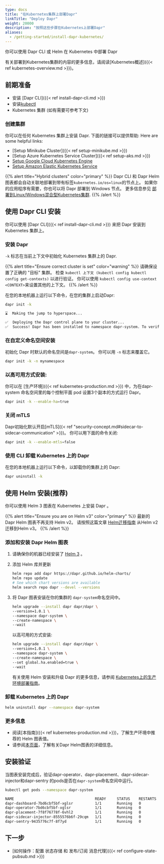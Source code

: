 ```yaml
---
type: docs
title: "在Kubernetes集群上部署Dapr"
linkTitle: "Deploy Dapr"
weight: 20000
description: "按照这些步骤在Kubernetes上部署Dapr"
aliases:
  - /getting-started/install-dapr-kubernetes/
---
```


你可以使用 Dapr CLI 或 Helm 在 Kubernetes 中部署 Dapr

有关部署到Kubernetes集群的内容的更多信息，请阅读[Kubernetes概述]({{< ref kubernetes-overview.md >}})。

## 前期准备

- 安装 [Dapr CLI]({{< ref install-dapr-cli.md >}})
- 安装[kubectl](https://kubernetes.io/docs/tasks/tools/install-kubectl/)
- Kubernetes 集群 (如有需要可参考下文)

### 创建集群

你可以在任何 Kubernetes 集群上安装 Dapr. 下面的链接可以提供帮助: Here are some helpful links:

- [Setup Minikube Cluster]({{< ref setup-minikube.md >}})
- [Setup Azure Kubernetes Service Cluster]({{< ref setup-aks.md >}})
- [Setup Google Cloud Kubernetes Engine](https://cloud.google.com/kubernetes-engine/docs/quickstart)
- [Setup Amazon Elastic Kubernetes Service](https://docs.aws.amazon.com/eks/latest/userguide/getting-started.html)

{{% alert title="Hybrid clusters" color="primary" %}}
Dapr CLI 和 Dapr Helm 图表都会自动关联地部署到带有标签`kubernetes.io/os=linux`的节点上。 如果你的应用程序有需要，你也可以将 Dapr 部署到 Windows 节点。 更多信息参见 [部署到Linux/Windows混合型Kubernetes集群]({{X49X}}).
{{% /alert %}}


## 使用 Dapr CLI 安装

你可以使用 [Dapr CLI]({{< ref install-dapr-cli.md >}}) 来把 Dapr 安装到 Kubernetes 集群上。

### 安装 Dapr

`-k` 标志在当前上下文中初始化 Kubernetes 集群上的 Dapr.

{{% alert title="Ensure correct cluster is set" color="warning" %}}
请确保设置了正确的 "目标" 集群。 检查 `kubectl 上下文 (kubectl config kubectl config get-contexts)` 以进行验证。 你可以使用 `kubectl config use-context <CONTEXT>`来设置其他的上下文。
{{% /alert %}}

在您的本地机器上运行以下命令，在您的集群上启动Dapr:

```bash
dapr init -k
```

```bash
⌛  Making the jump to hyperspace...

✅  Deploying the Dapr control plane to your cluster...
✅  Success! Dapr has been installed to namespace dapr-system. To verify, run "dapr status -k" in your terminal. To get started, go here: https://aka.ms/dapr-getting-started
```

### 在自定义命名空间安装

初始化 Dapr 时默认的命名空间是`dapr-system`。 你可以用 `-n` 标志来覆盖它。

```bash
dapr init -k -n mynamespace
```


### 以高可用方式安装:

你可以在 [生产环境]({{< ref kubernetes-production.md >}}) 中，为在dapr-system 命名空间里的每个控制平面 pod 设置3个副本的方式运行 Dapr。

```bash
dapr init -k --enable-ha=true
```

### 关闭 mTLS

Dapr初始化默认开启[mTLS]({< ref "security-concept.md#sidecar-to-sidecar-communication" >}})。 你可以用下面的命令关闭:

```bash
dapr init -k --enable-mtls=false
```

### 使用 CLI 卸载 Kubernetes 上的 Dapr

在您的本地机器上运行以下命令，以卸载你的集群上的 Dapr:

```bash
dapr uninstall -k
```

## 使用 Helm 安装(推荐)

你可以使用 Helm 3 图表在 Kubernetes 上安装 Dapr 。

{{% alert title="Ensure you are on Helm v3" color="primary" %}}
最新的 Dapr Helm 图表不再支持 Helm v2。 请按照这篇文章 [Helm迁移指南](https://helm.sh/blog/migrate-from-helm-v2-to-helm-v3/) 从Helm v2 迁移到Helm v3。
{{% /alert %}}

### 添加和安装 Dapr Helm 图表

1. 请确保你的机器已经安装了 [Helm 3](https://github.com/helm/helm/releases) 。
2. 添加 Helm 库并更新

    ```bash
    helm repo add dapr https://dapr.github.io/helm-charts/
    helm repo update
    # See which chart versions are available
    helm search repo dapr --devel --versions
    ```
3. 将 Dapr 图表安装在你的集群的 `dapr-system`命名空间中。

    ```bash
    helm upgrade --install dapr dapr/dapr \
    --version=1.0.1 \
    --namespace dapr-system \
    --create-namespace \
    --wait
    ```

   以高可用的方式安装:

    ```bash
    helm upgrade --install dapr dapr/dapr \
    --version=1.0.1 \
    --namespace dapr-system \
    --create-namespace \
    --set global.ha.enabled=true \
    --wait
    ```


   有关使用 Helm 安装和升级 Dapr 的更多信息，请参阅 [Kubernetes上的生产环境部署指南]({{X69X}})。

### 卸载 Kubernetes 上的 Dapr

```bash
helm uninstall dapr --namespace dapr-system
```

### 更多信息

- 阅读[本指南]({{< ref kubernetes-production.md >}})，了解生产环境中推荐的 Helm 图表值。
- 请参阅[本页面](https://github.com/dapr/dapr/blob/master/charts/dapr/README.md)，了解有关Dapr Helm图表的详细信息。

## 安装验证

当图表安装完成后，验证dapr-operator、dapr-placement、dapr-sidecar-injector和dapr-sentry 的pods是否在`dapr-system`命名空间中运行。

```bash
kubectl get pods --namespace dapr-system
```

```bash
NAME                                     READY     STATUS    RESTARTS   AGE
dapr-dashboard-7bd6cbf5bf-xglsr          1/1       Running   0          40s
dapr-operator-7bd6cbf5bf-xglsr           1/1       Running   0          40s
dapr-placement-7f8f76778f-6vhl2          1/1       Running   0          40s
dapr-sidecar-injector-8555576b6f-29cqm   1/1       Running   0          40s
dapr-sentry-9435776c7f-8f7yd             1/1       Running   0          40s
```

## 下一步

- [如何操作：配置 状态存储 和 发布/订阅 消息代理]({{< ref configure-state-pubsub.md >}})
